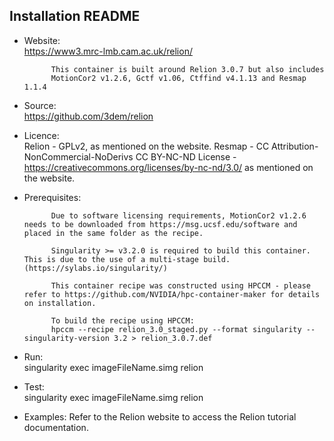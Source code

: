 ## Installation README

* Website:  
            https://www3.mrc-lmb.cam.ac.uk/relion/

            This container is built around Relion 3.0.7 but also includes  
            MotionCor2 v1.2.6, Gctf v1.06, Ctffind v4.1.13 and Resmap 1.1.4

* Source:   
            https://github.com/3dem/relion

* Licence:  
            Relion - GPLv2, as mentioned on the website.
            Resmap - CC Attribution-NonCommercial-NoDerivs CC BY-NC-ND License - https://creativecommons.org/licenses/by-nc-nd/3.0/ as mentioned on the website.

* Prerequisites:

            Due to software licensing requirements, MotionCor2 v1.2.6 needs to be downloaded from https://msg.ucsf.edu/software and placed in the same folder as the recipe.

            Singularity >= v3.2.0 is required to build this container. This is due to the use of a multi-stage build. (https://sylabs.io/singularity/)

            This container recipe was constructed using HPCCM - please refer to https://github.com/NVIDIA/hpc-container-maker for details on installation.

            To build the recipe using HPCCM:
            hpccm --recipe relion_3.0_staged.py --format singularity --singularity-version 3.2 > relion_3.0.7.def


* Run:      
            singularity exec imageFileName.simg relion

* Test:     
            singularity exec imageFileName.simg relion

* Examples:
            Refer to the Relion website to access the Relion tutorial documentation.
